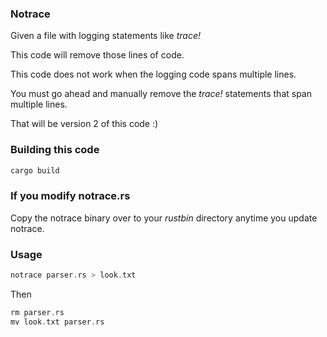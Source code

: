 
### Notrace

Given a file with logging statements like *trace!*

This code will remove those lines of code.

This code does not work when the logging code spans multiple lines.

You must go ahead and manually remove the *trace!* statements that span multiple lines.

That will be version 2 of this code :)

### Building this code

```rust
cargo build
```

### If you modify notrace.rs

Copy the notrace binary over to your *rustbin* directory anytime
you update notrace.

### Usage

```rust
notrace parser.rs > look.txt
```

Then

```rust
rm parser.rs
mv look.txt parser.rs
```
